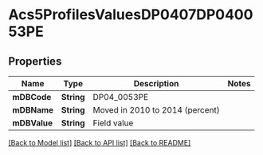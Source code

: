 # Acs5ProfilesValuesDP0407DP040053PE

## Properties
Name | Type | Description | Notes
------------ | ------------- | ------------- | -------------
**mDBCode** | **String** | DP04_0053PE | 
**mDBName** | **String** | Moved in 2010 to 2014 (percent) | 
**mDBValue** | **String** | Field value | 

[[Back to Model list]](../README.md#documentation-for-models) [[Back to API list]](../README.md#documentation-for-api-endpoints) [[Back to README]](../README.md)



